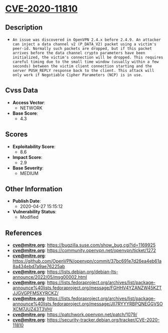 
# [CVE-2020-11810](https://cve.mitre.org/cgi-bin/cvename.cgi?name=CVE-2020-11810)

## Description

- `An issue was discovered in OpenVPN 2.4.x before 2.4.9. An attacker can inject a data channel v2 (P_DATA_V2) packet using a victim's peer-id. Normally such packets are dropped, but if this packet arrives before the data channel crypto parameters have been initialized, the victim's connection will be dropped. This requires careful timing due to the small time window (usually within a few seconds) between the victim client connection starting and the server PUSH_REPLY response back to the client. This attack will only work if Negotiable Cipher Parameters (NCP) is in use.`

## Cvss Data

- **Access Vector**:
  - NETWORK
- **Base Score**:
  - 4.3

## Scores

- **Exploitability Score**:
  - 8.6
- **Impact Score**:
  - 2.9
- **Base Severity**:
  - MEDIUM

## Other Information

- **Publish Date**:
  - 2020-04-27 15:15:12
- **Vulnerability Status**:
  - Modified

## References

- **cve@mitre.org**: https://bugzilla.suse.com/show_bug.cgi?id=1169925
- **cve@mitre.org**: https://community.openvpn.net/openvpn/ticket/1272
- **cve@mitre.org**: https://github.com/OpenVPN/openvpn/commit/37bc691e7d26ea4eb61a8a434ebd7a9ae76225ab
- **cve@mitre.org**: https://lists.debian.org/debian-lts-announce/2022/05/msg00002.html
- **cve@mitre.org**: https://lists.fedoraproject.org/archives/list/package-announce%40lists.fedoraproject.org/message/FGHHV4YZANZW45KZTJJGVGPFMSXYRCKZ/
- **cve@mitre.org**: https://lists.fedoraproject.org/archives/list/package-announce%40lists.fedoraproject.org/message/JII7RYYYRBPQNEGGVSOXCM7JUZ43T3VH/
- **cve@mitre.org**: https://patchwork.openvpn.net/patch/1079/
- **cve@mitre.org**: https://security-tracker.debian.org/tracker/CVE-2020-11810
